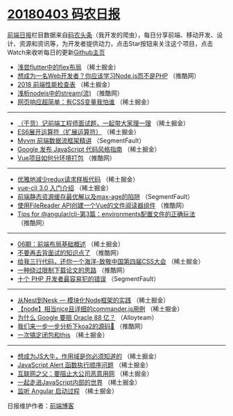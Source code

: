 # [20180403 码农日报](http://hao.caibaojian.com/date/2018/04/03)

[前端日报](http://caibaojian.com/c/news)栏目数据来自[码农头条](http://hao.caibaojian.com/)（我开发的爬虫），每日分享前端、移动开发、设计、资源和资讯等，为开发者提供动力，点击Star按钮来关注这个项目，点击Watch来收听每日的更新[Github主页](https://github.com/kujian/frontendDaily)
* [浅尝flutter中的flex布局](http://hao.caibaojian.com/69440.html) （稀土掘金）
* [想成为一名Web开发者？你应该学习Node.js而不是PHP](http://hao.caibaojian.com/69460.html) （推酷网）
* [2018 前端性能检查表](http://hao.caibaojian.com/69432.html) （稀土掘金）
* [浅析nodejs中的stream(流)](http://hao.caibaojian.com/69467.html) （推酷网）
* [网页响应超简单：有CSS变量我怕谁](http://hao.caibaojian.com/69428.html) （稀土掘金）

***
* [（干货）记前端工程师面试题，一起带大家理一理](http://hao.caibaojian.com/69435.html) （稀土掘金）
* [ES6展开运算符（扩展运算符）](http://hao.caibaojian.com/69437.html) （稀土掘金）
* [Mvvm 前端数据流框架精讲](http://hao.caibaojian.com/69422.html) （SegmentFault）
* [Google 发布 JavaScript 代码风格指南](http://hao.caibaojian.com/69430.html) （稀土掘金）
* [Vue项目如何分环境打包](http://hao.caibaojian.com/69462.html) （推酷网）

***
* [优雅地减少redux请求样板代码](http://hao.caibaojian.com/69431.html) （稀土掘金）
* [vue-cli 3.0 入门介绍](http://hao.caibaojian.com/69433.html) （稀土掘金）
* [前端静态资源缓存最优解以及max-age的陷阱](http://hao.caibaojian.com/69420.html) （SegmentFault）
* [使用FileReader API创建一个Vue的文件阅读器组件](http://hao.caibaojian.com/69458.html) （推酷网）
* [Tips for @angular/cli-第3篇：environments配置文件的正确玩法](http://hao.caibaojian.com/69459.html) （推酷网）

***
* [06期：前端布局基础概述](http://hao.caibaojian.com/69525.html) （稀土掘金）
* [不要再去背面试的知识点了](http://hao.caibaojian.com/69466.html) （推酷网）
* [给我三行代码，还你一个海洋-致敬中国第四届CSS大会](http://hao.caibaojian.com/69436.html) （稀土掘金）
* [一种绕过限制下载论文的思路](http://hao.caibaojian.com/69468.html) （推酷网）
* [十个 PHP 开发者最容易犯的错误](http://hao.caibaojian.com/69421.html) （SegmentFault）

***
* [从Nest到Nesk &#8212; 模块化Node框架的实践](http://hao.caibaojian.com/69429.html) （稀土掘金）
* [【node】相当nice且详细的commander.js用例](http://hao.caibaojian.com/69507.html) （稀土掘金）
* [为什么 Google 要赔 Oracle 88 亿？](http://hao.caibaojian.com/69505.html) （Alloyteam）
* [我们来一步一步分析下koa2的源码🙂](http://hao.caibaojian.com/69457.html) （推酷网）
* [一次搞定闭包和this](http://hao.caibaojian.com/69426.html) （稀土掘金）

***
* [想成为JS大牛，作用域是你必须知道的](http://hao.caibaojian.com/69510.html) （稀土掘金）
* [JavaScript Alert 函数执行顺序问题](http://hao.caibaojian.com/69521.html) （稀土掘金）
* [互联网之父：要阻止大公司恶意用网](http://hao.caibaojian.com/69427.html) （稀土掘金）
* [一起走进JavaScript内部的世界](http://hao.caibaojian.com/69511.html) （稀土掘金）
* [监听 Angular 启动过程](http://hao.caibaojian.com/69522.html) （稀土掘金）

日报维护作者：[前端博客](http://caibaojian.com/) 
